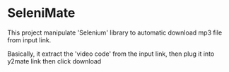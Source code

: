 # SeleniMate

This project manipulate 'Selenium' library to automatic download mp3 file from input link.

Basically, it extract the 'video code' from the input link, then plug it into y2mate link then click download
